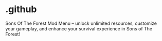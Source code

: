 # .github
Sons Of The Forest Mod Menu – unlock unlimited resources, customize your gameplay, and enhance your survival experience in Sons of The Forest!
